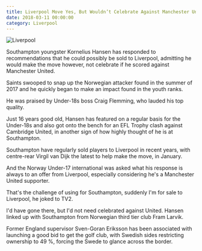 ```yaml
---
title: Liverpool Move Yes, But Wouldn’t Celebrate Against Manchester United, Southampton Skill Admits
date: 2018-03-11 00:00:00
category: Liverpool
---
```


![Liverpool](https://www.defendersofsteel.net/content/images/6.jpg)

Southampton youngster Kornelius Hansen has responded to recommendations that he could possibly be sold to Liverpool, admitting he would make the move however, not celebrate if he scored against Manchester United. 

Saints swooped to snap up the Norwegian attacker found in the summer of 2017 and he quickly began to make an impact found in the youth ranks.

He was praised by Under-18s boss Craig Flemming, who lauded his top quality.

Just 16 years good old, Hansen has featured on a regular basis for the Under-18s and also got onto the bench for an EFL Trophy clash against Cambridge United, in another sign of how highly thought of he is at Southampton.

Southampton have regularly sold players to Liverpool in recent years, with centre-rear Virgil van Dijk the latest to help make the move, in January.

And the Norway Under-17 international was asked what his response is always to an offer from Liverpool, especially considering he's a Manchester United supporter.

That's the challenge of using for Southampton, suddenly I'm for sale to Liverpool, he joked to TV2.

I'd have gone there, but I'd not need celebrated against United.
Hansen linked up with Southampton from Norwegian third tier club Fram Larvik.

Former England supervisor Sven-Goran Eriksson has been associated with launching a good bid to get the golf club, with Swedish sides restricting ownership to 49 %, forcing the Swede to glance across the border.
